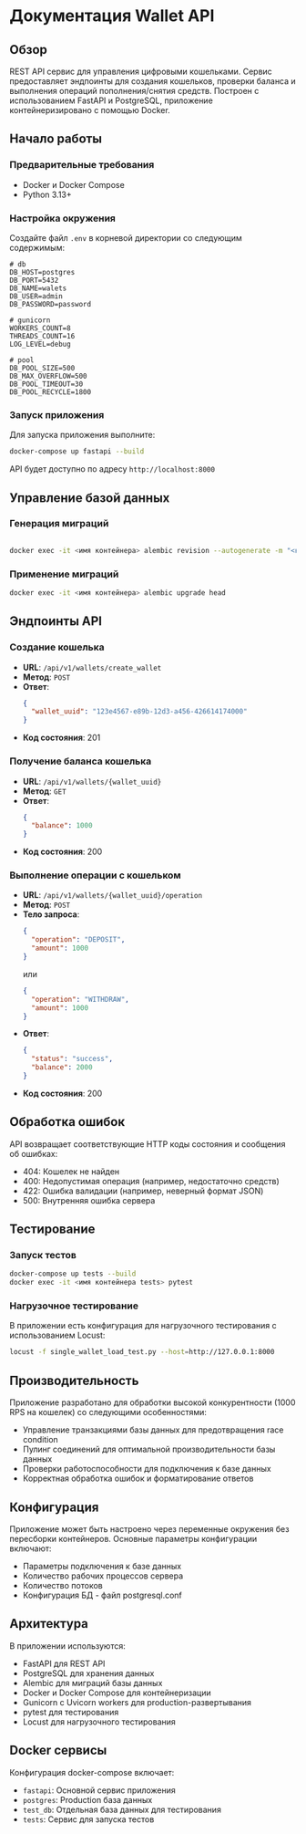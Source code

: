 # Документация Wallet API

## Обзор
REST API сервис для управления цифровыми кошельками. Сервис предоставляет эндпоинты для создания кошельков,
проверки баланса и выполнения операций пополнения/снятия средств. Построен с использованием FastAPI и PostgreSQL,
приложение контейнеризировано с помощью Docker.

## Начало работы

### Предварительные требования
- Docker и Docker Compose
- Python 3.13+

### Настройка окружения

Создайте файл `.env` в корневой директории со следующим содержимым:

```
# db
DB_HOST=postgres
DB_PORT=5432
DB_NAME=walets
DB_USER=admin
DB_PASSWORD=password

# gunicorn
WORKERS_COUNT=8
THREADS_COUNT=16
LOG_LEVEL=debug

# pool
DB_POOL_SIZE=500
DB_MAX_OVERFLOW=500
DB_POOL_TIMEOUT=30
DB_POOL_RECYCLE=1800
```

### Запуск приложения

Для запуска приложения выполните:
```bash
docker-compose up fastapi --build
```

API будет доступно по адресу `http://localhost:8000`

## Управление базой данных

### Генерация миграций
```bash

docker exec -it <имя контейнера> alembic revision --autogenerate -m "<комментарий к миграции>"
```

### Применение миграций
```bash
docker exec -it <имя контейнера> alembic upgrade head
```

## Эндпоинты API

### Создание кошелька
- **URL**: `/api/v1/wallets/create_wallet`
- **Метод**: `POST`
- **Ответ**:
  ```json
  {
    "wallet_uuid": "123e4567-e89b-12d3-a456-426614174000"
  }
  ```
- **Код состояния**: 201

### Получение баланса кошелька
- **URL**: `/api/v1/wallets/{wallet_uuid}`
- **Метод**: `GET`
- **Ответ**:
  ```json
  {
    "balance": 1000
  }
  ```
- **Код состояния**: 200

### Выполнение операции с кошельком
- **URL**: `/api/v1/wallets/{wallet_uuid}/operation`
- **Метод**: `POST`
- **Тело запроса**:
  ```json
  {
    "operation": "DEPOSIT",
    "amount": 1000
  }
  ```
  или
  ```json
  {
    "operation": "WITHDRAW",
    "amount": 1000
  }
  ```
- **Ответ**:
  ```json
  {
    "status": "success",
    "balance": 2000
  }
  ```
- **Код состояния**: 200

## Обработка ошибок

API возвращает соответствующие HTTP коды состояния и сообщения об ошибках:

- 404: Кошелек не найден
- 400: Недопустимая операция (например, недостаточно средств)
- 422: Ошибка валидации (например, неверный формат JSON)
- 500: Внутренняя ошибка сервера

## Тестирование

### Запуск тестов
```bash
docker-compose up tests --build
docker exec -it <имя контейнера tests> pytest
```

### Нагрузочное тестирование
В приложении есть конфигурация для нагрузочного тестирования с использованием Locust:
```bash
locust -f single_wallet_load_test.py --host=http://127.0.0.1:8000
```

## Производительность

Приложение разработано для обработки высокой конкурентности (1000 RPS на кошелек) со следующими особенностями:
- Управление транзакциями базы данных для предотвращения race condition
- Пулинг соединений для оптимальной производительности базы данных
- Проверки работоспособности для подключения к базе данных
- Корректная обработка ошибок и форматирование ответов

## Конфигурация

Приложение может быть настроено через переменные окружения без пересборки контейнеров. Основные параметры конфигурации включают:
- Параметры подключения к базе данных
- Количество рабочих процессов сервера
- Количество потоков
- Конфигурация БД - файл postgresql.conf

## Архитектура

В приложении используются:
- FastAPI для REST API
- PostgreSQL для хранения данных
- Alembic для миграций базы данных
- Docker и Docker Compose для контейнеризации
- Gunicorn с Uvicorn workers для production-развертывания
- pytest для тестирования
- Locust для нагрузочного тестирования

## Docker сервисы

Конфигурация docker-compose включает:
- `fastapi`: Основной сервис приложения
- `postgres`: Production база данных
- `test_db`: Отдельная база данных для тестирования
- `tests`: Сервис для запуска тестов
